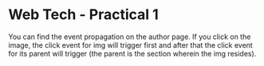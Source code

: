 # Web Tech - Practical 1
You can find the event propagation on the author page. If you click on the image, the click event for img will trigger first and after that the click event for its parent will trigger (the parent is the section wherein the img resides).
